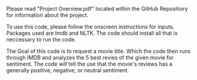 Please read "Project Overview.pdf" located within the GitHub Repositiory for information about the project. 

To use this code, please follow the onscreen instructions for inputs. Packages used are Imdb and NLTK. The code should install all that is neccessary to run the code. 

The Goal of this code is to request a movie title. Which the code then runs through IMDB and analyzes the 5 best revies of the given movie for sentiment. The code will tell the use that the movie's reviews has a generally positive, negative, or neutral sentiment. 